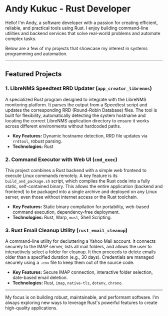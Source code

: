 # Andy Kukuc - Rust Developer

Hello! I'm Andy, a software developer with a passion for creating efficient, reliable, and practical tools using Rust. I enjoy building command-line utilities and backend services that solve real-world problems and automate complex tasks.

Below are a few of my projects that showcase my interest in systems programming and automation.

---

## Featured Projects

### 1. LibreNMS Speedtest RRD Updater (`app_creator_librenms`)

A specialized Rust program designed to integrate with the LibreNMS monitoring platform. It parses the output from a Speedtest script and updates the corresponding RRD (Round-Robin Database) files. The tool is built for flexibility, automatically detecting the system hostname and locating the correct LibreNMS application directory to ensure it works across different environments without hardcoded paths.

-   **Key Features:** Dynamic hostname detection, RRD file updates via `rrdtool`, robust parsing.
-   **Technologies:** Rust

### 2. Command Executor with Web UI (`cmd_exec`)

This project combines a Rust backend with a simple web frontend to execute Linux commands remotely. A key feature is its `build_and_package.sh` script, which compiles the Rust code into a fully static, self-contained binary. This allows the entire application (backend and frontend) to be packaged into a single archive and deployed on any Linux server, even those without internet access or the Rust toolchain.

-   **Key Features:** Static binary compilation for portability, web-based command execution, dependency-free deployment.
-   **Technologies:** Rust, Warp, `musl`, Shell Scripting.

### 3. Rust Email Cleanup Utility (`rust_email_cleanup`)

A command-line utility for decluttering a Yahoo Mail account. It connects securely to the IMAP server, lists all mail folders, and allows the user to interactively select a folder for cleanup. It then proceeds to delete emails older than a specified duration (e.g., 30 days). Credentials are managed securely using a `.env` file to keep them out of the source code.

-   **Key Features:** Secure IMAP connection, interactive folder selection, date-based email deletion.
-   **Technologies:** Rust, `imap`, `native-tls`, `dotenv`, `chrono`.

---

My focus is on building robust, maintainable, and performant software. I'm always exploring new ways to leverage Rust's powerful features to create high-quality applications.
